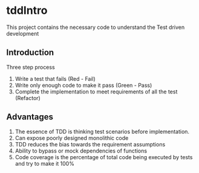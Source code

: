 # tddIntro
This project contains the necessary code to understand the Test driven development

## Introduction

Three step process
1. Write a test that fails (Red - Fail)
2. Write only enough code to make it pass (Green - Pass)
3. Complete the implementation to meet requirements of all the test (Refactor)

## Advantages
1. The essence of TDD is thinking test scenarios before implementation.
2. Can expose poorly designed monolithic code
3. TDD reduces the bias towards the requirement assumptions
4. Ability to bypass or mock dependencies of functions
5. Code coverage is the percentage of total code being executed by tests and try to make it 100%

